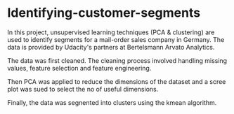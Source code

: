 # Identifying-customer-segments

In this project, unsupervised learning techniques (PCA & clustering) are used to identify segments for a mail-order sales company in Germany. The data is provided by Udacity's partners at Bertelsmann Arvato Analytics.

The data was first cleaned. The cleaning process involved handling missing values, feature selection and feature engineering.

Then PCA was applied to reduce the dimensions of the dataset and a scree plot was sued to select the no of useful dimensions.

Finally, the data was segnented into clusters using the kmean algorithm.
